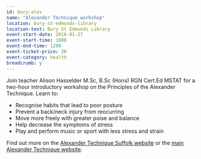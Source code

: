 ```yaml
---
id: bury-alex
name: "Alexander Technique workshop"
location: bury-st-edmunds-library
location-text: Bury St Edmunds Library
event-start-date: 2018-01-27
event-start-time: 1000
event-end-time: 1200
event-ticket-price: 20
event-category: health
breadcrumb: y
---
```


Join teacher Alison Hasselder M.Sc, B.Sc (Hons) RGN Cert.Ed MSTAT for a two-hour introductory workshop on the Principles of the Alexander Technique. Learn to:

* Recognise habits that lead to poor posture
* Prevent a back/neck injury from reocurring
* Move more freely with greater poise and balance
* Help decrease the symptoms of stress
* Play and perform music or sport with less stress and strain

Find out more on the [Alexander Technique Suffolk website](http://www.alexandertechniquesuffolk.co.uk/) or the [main Alexander Technique website](http://alexandertechnique.co.uk/).
